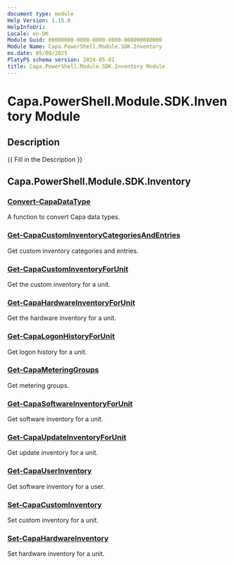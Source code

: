 ```yaml
---
document type: module
Help Version: 1.15.0
HelpInfoUri: 
Locale: en-DK
Module Guid: 00000000-0000-0000-0000-000000000000
Module Name: Capa.PowerShell.Module.SDK.Inventory
ms.date: 05/09/2025
PlatyPS schema version: 2024-05-01
title: Capa.PowerShell.Module.SDK.Inventory Module
---
```


# Capa.PowerShell.Module.SDK.Inventory Module

## Description

{{ Fill in the Description }}

## Capa.PowerShell.Module.SDK.Inventory

### [Convert-CapaDataType](Convert-CapaDataType.md)

A function to convert Capa data types.

### [Get-CapaCustomInventoryCategoriesAndEntries](Get-CapaCustomInventoryCategoriesAndEntries.md)

Get custom inventory categories and entries.

### [Get-CapaCustomInventoryForUnit](Get-CapaCustomInventoryForUnit.md)

Get the custom inventory for a unit.

### [Get-CapaHardwareInventoryForUnit](Get-CapaHardwareInventoryForUnit.md)

Get the hardware inventory for a unit.

### [Get-CapaLogonHistoryForUnit](Get-CapaLogonHistoryForUnit.md)

Get logon history for a unit.

### [Get-CapaMeteringGroups](Get-CapaMeteringGroups.md)

Get metering groups.

### [Get-CapaSoftwareInventoryForUnit](Get-CapaSoftwareInventoryForUnit.md)

Get software inventory for a unit.

### [Get-CapaUpdateInventoryForUnit](Get-CapaUpdateInventoryForUnit.md)

Get update inventory for a unit.

### [Get-CapaUserInventory](Get-CapaUserInventory.md)

Get software inventory for a user.

### [Set-CapaCustomInventory](Set-CapaCustomInventory.md)

Set custom inventory for a unit.

### [Set-CapaHardwareInventory](Set-CapaHardwareInventory.md)

Set hardware inventory for a unit.

